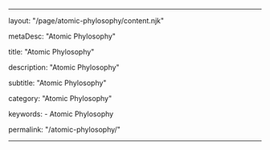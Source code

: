 ---

layout: "/page/atomic-phylosophy/content.njk"

metaDesc: "Atomic Phylosophy"

title: "Atomic Phylosophy"

description: "Atomic Phylosophy" 

subtitle: "Atomic Phylosophy"

category: "Atomic Phylosophy"

keywords: 
    - Atomic Phylosophy

permalink: "/atomic-phylosophy/"

---
